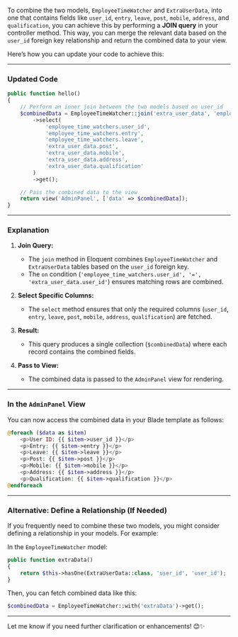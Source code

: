 To combine the two models, `EmployeeTimeWatcher` and `ExtraUserData`, into one that contains fields like `user_id`, `entry`, `leave`, `post`, `mobile`, `address`, and `qualification`, you can achieve this by performing a **JOIN query** in your controller method. This way, you can merge the relevant data based on the `user_id` foreign key relationship and return the combined data to your view.

Here’s how you can update your code to achieve this:

---

### Updated Code

```php
public function hello()
{
    // Perform an inner join between the two models based on user_id
    $combinedData = EmployeeTimeWatcher::join('extra_user_data', 'employee_time_watchers.user_id', '=', 'extra_user_data.user_id')
        ->select(
            'employee_time_watchers.user_id',
            'employee_time_watchers.entry',
            'employee_time_watchers.leave',
            'extra_user_data.post',
            'extra_user_data.mobile',
            'extra_user_data.address',
            'extra_user_data.qualification'
        )
        ->get();

    // Pass the combined data to the view
    return view('AdminPanel', ['data' => $combinedData]);
}
```

---

### Explanation

1. **Join Query:**

    - The `join` method in Eloquent combines `EmployeeTimeWatcher` and `ExtraUserData` tables based on the `user_id` foreign key.
    - The `on` condition (`'employee_time_watchers.user_id', '=', 'extra_user_data.user_id'`) ensures matching rows are combined.

2. **Select Specific Columns:**

    - The `select` method ensures that only the required columns (`user_id`, `entry`, `leave`, `post`, `mobile`, `address`, `qualification`) are fetched.

3. **Result:**

    - This query produces a single collection (`$combinedData`) where each record contains the combined fields.

4. **Pass to View:**
    - The combined data is passed to the `AdminPanel` view for rendering.

---

### In the `AdminPanel` View

You can now access the combined data in your Blade template as follows:

```php
@foreach ($data as $item)
    <p>User ID: {{ $item->user_id }}</p>
    <p>Entry: {{ $item->entry }}</p>
    <p>Leave: {{ $item->leave }}</p>
    <p>Post: {{ $item->post }}</p>
    <p>Mobile: {{ $item->mobile }}</p>
    <p>Address: {{ $item->address }}</p>
    <p>Qualification: {{ $item->qualification }}</p>
@endforeach
```

---

### Alternative: Define a Relationship (If Needed)

If you frequently need to combine these two models, you might consider defining a relationship in your models. For example:

In the `EmployeeTimeWatcher` model:

```php
public function extraData()
{
    return $this->hasOne(ExtraUserData::class, 'user_id', 'user_id');
}
```

Then, you can fetch combined data like this:

```php
$combinedData = EmployeeTimeWatcher::with('extraData')->get();
```

---

Let me know if you need further clarification or enhancements! 😊✨
